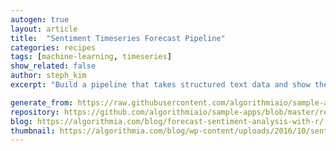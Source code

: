 ```yaml
---
autogen: true
layout: article
title:  "Sentiment Timeseries Forecast Pipeline"
categories: recipes
tags: [machine-learning, timeseries]
show_related: false
author: steph_kim
excerpt: "Build a pipeline that takes structured text data and show the text's sentiment and sentiment forecast in a time series graph"

generate_from: https://raw.githubusercontent.com/algorithmiaio/sample-apps/master/recipes/sentiment_timeseries_forecast/README.md
repository: https://github.com/algorithmiaio/sample-apps/blob/master/recipes/sentiment_timeseries_forecast/
blog: https://algorithmia.com/blog/forecast-sentiment-analysis-with-r/
thumbnail: https://algorithmia.com/blog/wp-content/uploads/2016/10/sentiment-analysis-r-forecasting.jpg
---
```

